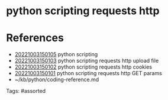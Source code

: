 # python scripting requests http

# References
- [20221003150105](/zet/20221003150105/) python scripting
- [20221003150103](/zet/20221003150103/) python scripting requests http upload file
- [20221003150102](/zet/20221003150102/) python scripting requests http cookies
- [20221003150101](/zet/20221003150101/) python scripting requests http GET params
- ~/kb/python/coding-reference.md

Tags:
    #assorted

